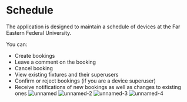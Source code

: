 # Schedule

The application is designed to maintain a schedule of devices at the Far Eastern Federal University.

You can:
- Create bookings
- Leave a comment on the booking
- Cancel booking
- View existing fixtures and their superusers
- Confirm or reject bookings (if you are a device superuser)
- Receive notifications of new bookings as well as changes to existing ones
![unnamed](https://github.com/Merkost/Schedule/assets/56008710/54c5d83f-a021-4caf-b606-9333e52c0307)
![unnamed-2](https://github.com/Merkost/Schedule/assets/56008710/2cb6aa8a-c4b7-4673-a323-aa4673333e33)
![unnamed-3](https://github.com/Merkost/Schedule/assets/56008710/b357939e-97f4-41cc-a0e0-7edeb45a2fe6)
![unnamed-4](https://github.com/Merkost/Schedule/assets/56008710/0bdfed5c-0819-4fdd-84a5-3f8f2f75d043)
